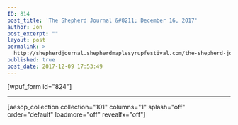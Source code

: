 ```yaml
---
ID: 814
post_title: 'The Shepherd Journal &#8211; December 16, 2017'
author: Jon
post_excerpt: ""
layout: post
permalink: >
  http://shepherdjournal.shepherdmaplesyrupfestival.com/the-shepherd-journal-december-16-2017
published: true
post_date: 2017-12-09 17:53:49
---
```

[wpuf_form id="824"]

<hr />

[aesop_collection collection="101" columns="1" splash="off" order="default" loadmore="off" revealfx="off"]
<p id="ui-id-4"></p>